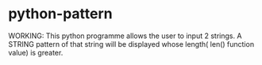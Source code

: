 # python-pattern

WORKING:
        This python programme allows the user to input 2 strings.
        A STRING pattern of that string will be displayed whose length( len() function value) is greater.


        
        
